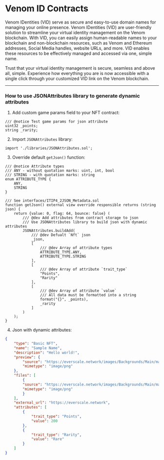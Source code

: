 # Venom ID Contracts

Venom IDentities (VID) serve as secure and easy-to-use domain names for managing your online presence. Venom IDentities (VID) are user-friendly solution to streamline your virtual identity management on the Venom blockchain. With VID, you can easily assign human-readable names to your blockchain and non-blockchain resources, such as Venom and Ethereum addresses, Social Media handles, website URLs, and more. VID enables these resources to be effectively managed and accessed via one, simple name.

Trust that your virtual identity management is secure, seamless and above all, simple. Experience how everything you are is now accessible with a single click through your customized VID link on the Venom blockchain.
***
### How to use JSONAttributes library to generate dynamic attributes
1. Add custom game params field to your NFT contract:
```solidity
/// @notice Test game params for json attribute
uint32 _points;
string _rarity;
```
2. Import `JSONAttributes` library:
```solidity
import './libraries/JSONAttributes.sol';
```
3. Override default `getJson()` function:
```solidity
/// @notice Attribute types
/// ANY - without quotation marks: uint, int, bool
/// STRING - with quotation marks: string
enum ATTRIBUTE_TYPE {
    ANY,
    STRING
}
```
```solidity
/// See interfaces/ITIP4_2JSON_Metadata.sol
function getJson() external view override responsible returns (string json) {
    return {value: 0, flag: 64, bounce: false} (
        /// @dev Add attributes from contract storage to json
        /// Use JSONAttributes library to build json with dynamic attributes
        JSONAttributes.buildAdd(
            /// @dev Defualt `Nft` json
            _json,
            [
                /// @dev Array of attribute types
                ATTRIBUTE_TYPE.ANY,
                ATTRIBUTE_TYPE.STRING
            ],
            [
                /// @dev Array of attribute `trait_type`
                "Points",
                "Rarity"
            ],
            [
                /// @dev Array of attribute `value`
                /// All data must be formatted into a string
                format("{}", _points),
                _rarity
            ]
        )
    );
}
```
4. Json with dynamic attributes:
```json
{
    "type": "Basic NFT",
    "name": "Sample Name",
    "description": "Hello world!",
    "preview": {
        "source": "https://everscale.network/images/Backgrounds/Main/main-hero.png",
        "mimetype": "image/png"
    },
    "files": [
        {
        "source": "https://everscale.network/images/Backgrounds/Main/main-hero.png",
        "mimetype": "image/png"
        }
    ],
    "external_url": "https://everscale.network",
    "attributes": [
        {
            "trait_type": "Points",
            "value": 200
        },
        {
            "trait_type": "Rarity",
            "value": "Rare"
        }
    ]
}
```
 